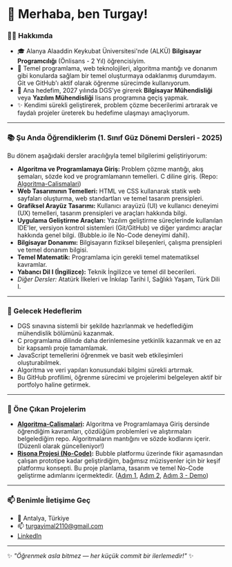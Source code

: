 # 👋 Merhaba, ben Turgay!

### 👨‍💻 Hakkımda
- 🎓 Alanya Alaaddin Keykubat Üniversitesi'nde (ALKÜ) **Bilgisayar Programcılığı** (Önlisans - 2 Yıl) öğrencisiyim.
- 🌱 Temel programlama, web teknolojileri, algoritma mantığı ve donanım gibi konularda sağlam bir temel oluşturmaya odaklanmış durumdayım. Git ve GitHub'ı aktif olarak öğrenme sürecimde kullanıyorum.
- 🎯 Ana hedefim, 2027 yılında DGS'ye girerek **Bilgisayar Mühendisliği** veya **Yazılım Mühendisliği** lisans programına geçiş yapmak.
- ✨ Kendimi sürekli geliştirerek, problem çözme becerilerimi artırarak ve faydalı projeler üreterek bu hedefime ulaşmayı amaçlıyorum.

---

### 📚 Şu Anda Öğrendiklerim (1. Sınıf Güz Dönemi Dersleri - 2025)
Bu dönem aşağıdaki dersler aracılığıyla temel bilgilerimi geliştiriyorum:

- **Algoritma ve Programlamaya Giriş:** Problem çözme mantığı, akış şemaları, sözde kod ve programlamanın temelleri. C diline giriş. (Repo: [Algoritma-Calismalari](https://github.com/Turgayimal/Algoritma-Calismalari))
- **Web Tasarımının Temelleri:** HTML ve CSS kullanarak statik web sayfaları oluşturma, web standartları ve temel tasarım prensipleri.
- **Grafiksel Arayüz Tasarımı:** Kullanıcı arayüzü (UI) ve kullanıcı deneyimi (UX) temelleri, tasarım prensipleri ve araçları hakkında bilgi.
- **Uygulama Geliştirme Araçları:** Yazılım geliştirme süreçlerinde kullanılan IDE'ler, versiyon kontrol sistemleri (Git/GitHub) ve diğer yardımcı araçlar hakkında genel bilgi. (Bubble.io ile No-Code deneyimi dahil).
- **Bilgisayar Donanımı:** Bilgisayarın fiziksel bileşenleri, çalışma prensipleri ve temel donanım bilgisi.
- **Temel Matematik:** Programlama için gerekli temel matematiksel kavramlar.
- **Yabancı Dil I (İngilizce):** Teknik İngilizce ve temel dil becerileri.
- *Diğer Dersler:* Atatürk İlkeleri ve İnkılap Tarihi I, Sağlıklı Yaşam, Türk Dili I.

---

### 🎯 Gelecek Hedeflerim
- DGS sınavına sistemli bir şekilde hazırlanmak ve hedeflediğim mühendislik bölümünü kazanmak.
- C programlama dilinde daha derinlemesine yetkinlik kazanmak ve en az bir kapsamlı proje tamamlamak.
- JavaScript temellerini öğrenmek ve basit web etkileşimleri oluşturabilmek.
- Algoritma ve veri yapıları konusundaki bilgimi sürekli artırmak.
- Bu GitHub profilimi, öğrenme sürecimi ve projelerimi belgeleyen aktif bir portfolyo haline getirmek.

---

### 🚀 Öne Çıkan Projelerim
- **[Algoritma-Calismalari](https://github.com/Turgayimal/Algoritma-Calismalari):** Algoritma ve Programlamaya Giriş dersinde öğrendiğim kavramları, çözdüğüm problemleri ve alıştırmaları belgelediğim repo. Algoritmaların mantığını ve sözde kodlarını içerir. (Düzenli olarak güncelleniyor!)
- **[Risona Projesi (No-Code)](https://github.com/Turgayimal/uga-proje-adim1):** Bubble platformu üzerinde fikir aşamasından çalışan prototipe kadar geliştirdiğim, bağımsız müzisyenler için bir keşif platformu konsepti. Bu proje planlama, tasarım ve temel No-Code geliştirme adımlarını içermektedir. ([Adım 1](https://github.com/Turgayimal/uga-proje-adim1), [Adım 2](https://github.com/Turgayimal/uga-proje-adim2), [Adım 3 - Demo](https://github.com/Turgayimal/uga1-proje-adim3))

---

### 📫 Benimle İletişime Geç
- 📍 Antalya, Türkiye
- 📫 [turgayimal2110@gmail.com](mailto:turgayimal2110@gmail.com)
- <a href="https://www.linkedin.com/in/turgay-imal-b21204389" target="_blank">LinkedIn</a> 

---

✨ *"Öğrenmek asla bitmez — her küçük commit bir ilerlemedir!"* ✨
